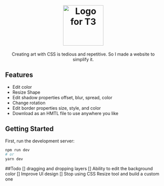 <h1 align="center">
  <img src="https://user-images.githubusercontent.com/105046544/185748430-c818f499-4559-4ff8-86c5-48ad38858d2e.svg" width="130" alt="Logo for T3" />
</h1>

<p align="center">
  Creating art with CSS is tedious and repetitive. So I made a website to simplify it.
</p>

## Features
- Edit color
- Resize Shape
- Edit shadow properties offset, blur, spread, color
- Change rotation
- Edit border properties size, style, and color
- Download as an HMTL file to use anywhere you like
## Getting Started

First, run the development server:

```bash
npm run dev
# or
yarn dev
```
##Todo
[] dragging and dropping layers
[] Ability to edit the background color
[] Improve UI design
[] Stop using CSS Resize tool and build a custom one
